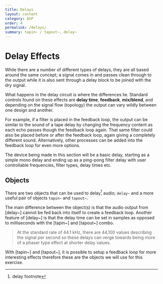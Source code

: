 ```yaml
---
title: Delays
layout: content
category: ASP
order: 4
permalink: /delays/
summary: tapin~ / tapout~, delay~
---
```


# Delay Effects

While there are a number of different types of delays, they are all based around the same concept; a signal comes in and passes clean through to the output while it is also sent through a delay block to be joined with the dry signal.

What happens in the delay circuit is where the differences lie. Standard controls found on these effects are **delay time**, **feedback**, **mix/blend**, and depending on the signal flow (topology) the output can vary wildly between one design and another.

For example, if a filter is placed in the feedback loop, the output can be similar to the sound of a tape delay by changing the frequency content as each echo passes though the feedback loop again. That same filter could also be placed before or after the feedback loop, again giving a completely different sound. Alternatively, other processes can be added into the feedback loop for even more options.

The device being made in this section will be a basic delay, starting as a simple mono delay and ending up as a ping-pong filter delay with user controllable frequencies, filter types, delay times etc.

## Objects
There are two objects that can be used to delay[^1] audio; `delay~` and a more useful pair of objects `tapin~` and `tapout~`.

The main difference between the object(s) is that the audio output from [delay~] cannot be fed back into itself to create a feedback loop. Another feature of [delay~] is that the delay time can be set in samples as opposed to milliseconds with the [tapin~] and [tapout~] combo.


> At the standard rate of 44.1 kHz, there are 44,100 values describing the signal per second so these delays can verge towards being more of a phaser type effect at shorter delay values.

With [tapin~] and [tapout~], it is possible to setup a feedback loop for more interesting effects therefore these are the objects we will use for this exercise.

[^1]: delay footnote
